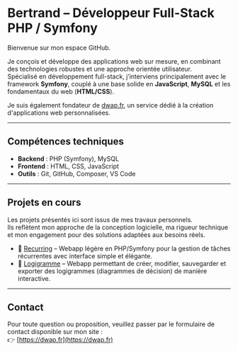 # Bertrand – Développeur Full-Stack PHP / Symfony

Bienvenue sur mon espace GitHub.

Je conçois et développe des applications web sur mesure, en combinant des technologies robustes et une approche orientée utilisateur.  
Spécialisé en développement full-stack, j’interviens principalement avec le framework **Symfony**, couplé à une base solide en **JavaScript**, **MySQL** et les fondamentaux du web (**HTML/CSS**).

Je suis également fondateur de [dwap.fr](https://dwap.fr), un service dédié à la création d'applications web personnalisées.

---

## Compétences techniques

- **Backend** : PHP (Symfony), MySQL
- **Frontend** : HTML, CSS, JavaScript
- **Outils** : Git, GitHub, Composer, VS Code

---

## Projets en cours

Les projets présentés ici sont issus de mes travaux personnels.  
Ils reflètent mon approche de la conception logicielle, ma rigueur technique et mon engagement pour des solutions adaptées aux besoins réels.

- 🔹 [Recurring](https://github.com/bertrand-dwap/recurring) – Webapp légère en PHP/Symfony pour la gestion de tâches récurrentes avec interface simple et élégante.
- 🔹 [Logigramme](https://github.com/bertrand-dwap/logigramme) – Webapp permettant de créer, modifier, sauvegarder et exporter des logigrammes (diagrammes de décision) de manière interactive.

---

## Contact

Pour toute question ou proposition, veuillez passer par le formulaire de contact disponible sur mon site :  
👉 [https://dwap.fr](https://dwap.fr)
